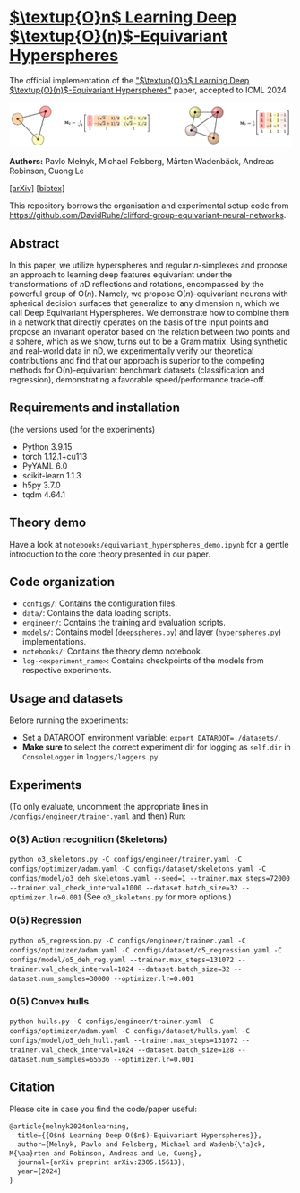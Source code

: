 # [$\textup{O}n$ Learning Deep $\textup{O}(n)$-Equivariant Hyperspheres](https://arxiv.org/abs/2305.15613)

<!-- Add assets/figure.png -->

The official implementation of the ["$\textup{O}n$ Learning Deep $\textup{O}(n)$-Equivariant Hyperspheres"](https://arxiv.org/abs/2305.15613) paper, accepted to ICML 2024

![Figure 1](misc/figure1.png)

**Authors:** Pavlo Melnyk, Michael Felsberg, Mårten Wadenbäck, Andreas Robinson, Cuong Le

[[arXiv]](https://arxiv.org/abs/2305.15613) [[bibtex]](https://github.com/pavlo-melnyk/equivariant-hyperspheres#Citation)

This repository borrows the organisation and experimental setup code from https://github.com/DavidRuhe/clifford-group-equivariant-neural-networks.

## Abstract
In this paper, we utilize hyperspheres and regular $n$-simplexes and propose an approach to learning deep features equivariant under the transformations of $n$D reflections and rotations, encompassed by the powerful group of O($n$). 
Namely, we propose O($n$)-equivariant neurons with spherical decision surfaces that generalize to any dimension n, which we call Deep Equivariant Hyperspheres. We demonstrate how to combine them in a network that directly operates on the basis of the input points and propose an invariant operator based on the relation between two points and a sphere, which as we show, turns out to be a Gram matrix. Using synthetic and real-world data in nD, we experimentally verify our theoretical contributions and find that our approach is superior to the competing methods for O(n)-equivariant benchmark datasets (classification and regression), demonstrating a favorable speed/performance trade-off.

## Requirements and installation 
(the versions used for the experiments)

- Python 3.9.15
- torch 1.12.1+cu113
- PyYAML 6.0
- scikit-learn 1.1.3
- h5py 3.7.0
- tqdm 4.64.1

## Theory demo
Have a look at `notebooks/equivariant_hyperspheres_demo.ipynb` for a gentle introduction to the core theory presented in our paper.

## Code organization
- `configs/`: Contains the configuration files.
- `data/`: Contains the data loading scripts.
- `engineer/`: Contains the training and evaluation scripts.
- `models/`: Contains model (`deepspheres.py`) and layer (`hyperspheres.py`) implementations.
- `notebooks/`: Contains the theory demo notebook.
- `log-<experiment_name>`: Contains checkpoints of the models from respective experiments.

## Usage and datasets
Before running the experiments:

- Set a DATAROOT environment variable: `export DATAROOT=./datasets/`.
- **Make sure** to select the correct experiment dir for logging as `self.dir` in `ConsoleLogger` in `loggers/loggers.py`.

<!-- For the convex hull experiments, run `data/hulls.py` to generate the data. -->

## Experiments 
(To only evaluate, uncomment the appropriate lines in `/configs/engineer/trainer.yaml` and then) Run:

### O(3) Action recognition (Skeletons)
```python o3_skeletons.py -C configs/engineer/trainer.yaml -C configs/optimizer/adam.yaml -C configs/dataset/skeletons.yaml -C configs/model/o3_deh_skeletons.yaml --seed=1 --trainer.max_steps=72000 --trainer.val_check_interval=1000 --dataset.batch_size=32 --optimizer.lr=0.001```
(See `o3_skeletons.py` for more options.)


### O(5) Regression
```python o5_regression.py -C configs/engineer/trainer.yaml -C configs/optimizer/adam.yaml -C configs/dataset/o5_regression.yaml -C configs/model/o5_deh_reg.yaml --trainer.max_steps=131072 --trainer.val_check_interval=1024 --dataset.batch_size=32 --dataset.num_samples=30000 --optimizer.lr=0.001```


### O(5) Convex hulls
```python hulls.py -C configs/engineer/trainer.yaml -C configs/optimizer/adam.yaml -C configs/dataset/hulls.yaml -C configs/model/o5_deh_hull.yaml --trainer.max_steps=131072 --trainer.val_check_interval=1024 --dataset.batch_size=128 --dataset.num_samples=65536 --optimizer.lr=0.001```



## Citation
Please cite in case you find the code/paper useful:
```
@article{melnyk2024onlearning,
  title={{O$n$ Learning Deep O($n$)-Equivariant Hyperspheres}},
  author={Melnyk, Pavlo and Felsberg, Michael and Wadenb{\"a}ck, M{\aa}rten and Robinson, Andreas and Le, Cuong},
  journal={arXiv preprint arXiv:2305.15613},
  year={2024}
}
```